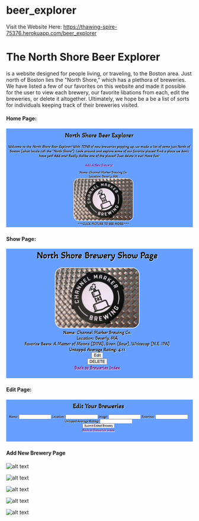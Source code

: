 # beer_explorer

Visit the Website Here: https://thawing-spire-75376.herokuapp.com/beer_explorer

<h1>The North Shore Beer Explorer</h1> is a website designed for people living, or traveling, to the Boston area. Just north of Boston lies the "North Shore," which has a plethora of breweries. We have listed a few of our favorites on this website and made it possible for the user to view each brewery, our favorite libations from each, edit the breweries, or delete it altogether. Ultimately, we hope be a be a list of sorts for individuals keeping track of their breweries visited.

<h4>Home Page:</h4>

![alt text](https://github.com/ajhutchins/beer_explorer/blob/main/Screen%20Shot%202021-03-04%20at%2010.18.44%20AM.png)


<h4>Show Page:</h4>

![alt text](https://github.com/ajhutchins/beer_explorer/blob/main/Screen%20Shot%202021-03-04%20at%2010.19.24%20AM.png)


<h4>Edit Page:</h4>

![alt text](https://github.com/ajhutchins/beer_explorer/blob/main/Screen%20Shot%202021-03-04%20at%2010.19.35%20AM.png)


<h4>Add New Brewery Page</h4>

![alt text]()


![alt text]()


![alt text]()


![alt text]()


![alt text]()
